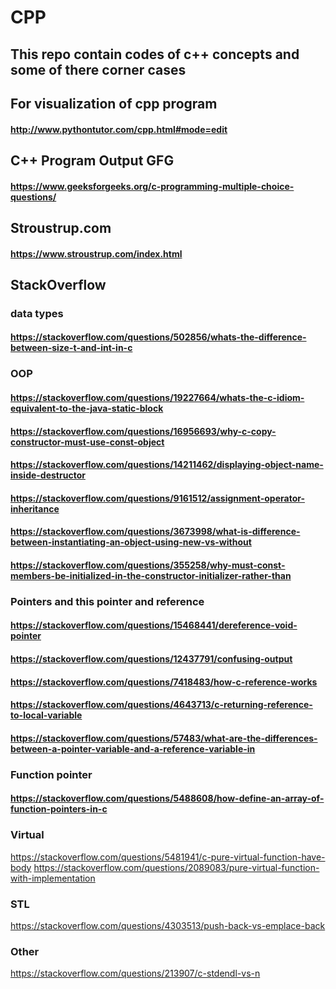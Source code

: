 # CPP
## This repo contain codes of c++ concepts and some of there corner cases

## For visualization of cpp program
#### http://www.pythontutor.com/cpp.html#mode=edit

## C++ Program Output GFG
#### https://www.geeksforgeeks.org/c-programming-multiple-choice-questions/

## Stroustrup.com
#### https://www.stroustrup.com/index.html


## StackOverflow

### data types
#### https://stackoverflow.com/questions/502856/whats-the-difference-between-size-t-and-int-in-c


### OOP
#### https://stackoverflow.com/questions/19227664/whats-the-c-idiom-equivalent-to-the-java-static-block
#### https://stackoverflow.com/questions/16956693/why-c-copy-constructor-must-use-const-object
#### https://stackoverflow.com/questions/14211462/displaying-object-name-inside-destructor
#### https://stackoverflow.com/questions/9161512/assignment-operator-inheritance
#### https://stackoverflow.com/questions/3673998/what-is-difference-between-instantiating-an-object-using-new-vs-without
#### https://stackoverflow.com/questions/355258/why-must-const-members-be-initialized-in-the-constructor-initializer-rather-than





### Pointers and this pointer and reference
#### https://stackoverflow.com/questions/15468441/dereference-void-pointer
#### https://stackoverflow.com/questions/12437791/confusing-output
#### https://stackoverflow.com/questions/7418483/how-c-reference-works
#### https://stackoverflow.com/questions/4643713/c-returning-reference-to-local-variable
#### https://stackoverflow.com/questions/57483/what-are-the-differences-between-a-pointer-variable-and-a-reference-variable-in



### Function pointer
#### https://stackoverflow.com/questions/5488608/how-define-an-array-of-function-pointers-in-c


### Virtual
https://stackoverflow.com/questions/5481941/c-pure-virtual-function-have-body
https://stackoverflow.com/questions/2089083/pure-virtual-function-with-implementation



### STL
https://stackoverflow.com/questions/4303513/push-back-vs-emplace-back

### Other
https://stackoverflow.com/questions/213907/c-stdendl-vs-n

